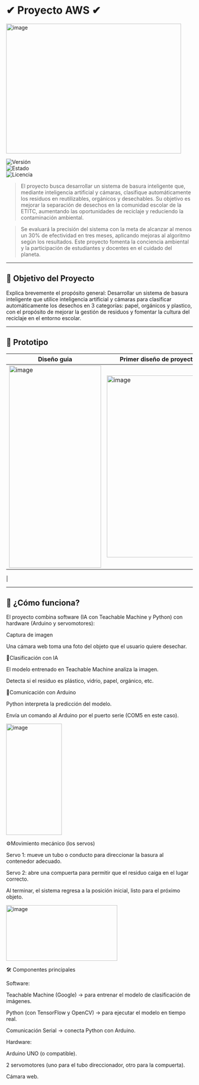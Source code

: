# ✔ Proyecto AWS ✔

<img width="472" height="350" alt="image" src="https://github.com/user-attachments/assets/b6bbfe59-c9cf-4aa7-9004-7e018a05b36e" />

![Versión](https://img.shields.io/badge/versión-1.0-red)  
![Estado](https://img.shields.io/badge/estado-en%20prototipo-yellow)  
![Licencia](https://img.shields.io/badge/licencia-MIT-green)

> El proyecto busca desarrollar un sistema de basura inteligente que, mediante inteligencia artificial y cámaras, clasifique automáticamente los residuos en reutilizables,
> orgánicos y desechables. Su objetivo es mejorar la separación de desechos en la comunidad escolar de la ETITC, aumentando las oportunidades de reciclaje y reduciendo la
> contaminación ambiental.

> Se evaluará la precisión del sistema con la meta de alcanzar al menos un 30% de efectividad en tres meses, aplicando mejoras al algoritmo según los resultados.
> Este proyecto fomenta la conciencia ambiental y la participación de estudiantes y docentes en el cuidado del planeta.

---

## 🎯 Objetivo del Proyecto

Explica brevemente el propósito general: Desarrollar un sistema de basura inteligente que utilice inteligencia artificial y cámaras para clasificar automáticamente 
los desechos en 3 categorías: papel, orgánicos y plastico, con el propósito de mejorar la gestión de residuos y fomentar la cultura del reciclaje en el 
entorno escolar.

---

## 🧪 Prototipo

| Diseño guia | Primer diseño de proyecto | segundo diseño  |Diseño final |
|--------------------|------------------|-------------|-------------|
|<img width="248" height="545" alt="image" src="https://github.com/user-attachments/assets/3596bbaa-7069-4da0-a7b5-26698745bf38" />| <img width="276" height="490" alt="image" src="https://github.com/user-attachments/assets/787625d2-3538-4829-b492-1ef7ce6efd3e" />| <img width="437" height="476" alt="image" src="https://github.com/user-attachments/assets/07e9cae7-7005-4398-880d-233b72bf073b" /> |<img width="473" height="476" alt="image" src="https://github.com/user-attachments/assets/1c7ecc4d-224f-49fe-8f33-d346f05e8341" />
|

---

## 🧰 ¿Cómo funciona?

El proyecto combina software (IA con Teachable Machine y Python) con hardware (Arduino y servomotores):

Captura de imagen

Una cámara web toma una foto del objeto que el usuario quiere desechar.


👾Clasificación con IA

El modelo entrenado en Teachable Machine analiza la imagen.

Detecta si el residuo es plástico, vidrio, papel, orgánico, etc.



📡Comunicación con Arduino

Python interpreta la predicción del modelo.

Envía un comando al Arduino por el puerto serie (COM5 en este caso).


<img width="150" height="300" alt="image" src="https://github.com/user-attachments/assets/128feb0f-3301-42d3-8044-0266034c977b" />

⚙️Movimiento mecánico (los servos)

Servo 1: mueve un tubo o conducto para direccionar la basura al contenedor adecuado.

Servo 2: abre una compuerta para permitir que el residuo caiga en el lugar correcto.

Al terminar, el sistema regresa a la posición inicial, listo para el próximo objeto.

<img width="300" height="150" alt="image" src="https://github.com/user-attachments/assets/76588a8c-7f10-4f17-bfcb-66ad2ba40313" />


🛠️ Componentes principales

Software:

Teachable Machine (Google) → para entrenar el modelo de clasificación de imágenes.

Python (con TensorFlow y OpenCV) → para ejecutar el modelo en tiempo real.

Comunicación Serial → conecta Python con Arduino.

Hardware:

Arduino UNO (o compatible).

2 servomotores (uno para el tubo direccionador, otro para la compuerta).

Cámara web.

